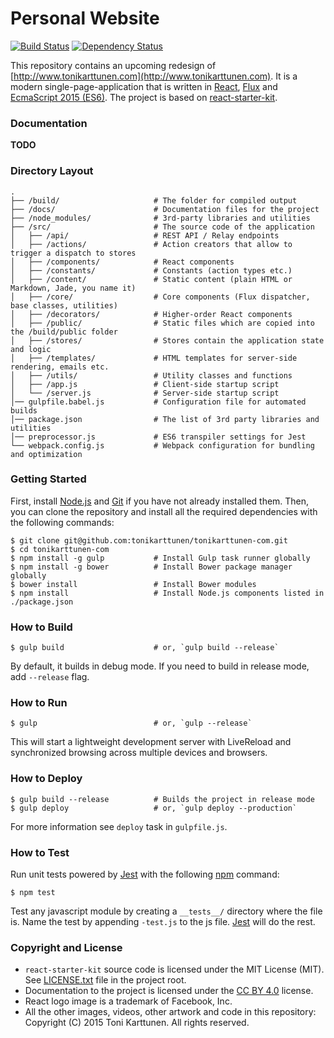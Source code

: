 # Personal Website

[![Build Status](https://travis-ci.org/tonikarttunen/tonikarttunen-com.svg?branch=develop)](https://travis-ci.org/tonikarttunen/tonikarttunen-com)
[![Dependency Status](https://david-dm.org/tonikarttunen/tonikarttunen-com.svg)](https://david-dm.org/tonikarttunen/tonikarttunen-com)

This repository contains an upcoming redesign of [http://www.tonikarttunen.com](http://www.tonikarttunen.com). It is a modern single-page-application that is written in [React](https://facebook.github.io/react/), [Flux](http://facebook.github.io/flux/) and [EcmaScript 2015 (ES6)](https://babeljs.io/docs/learn-es2015/). The project is based on [react-starter-kit](https://github.com/kriasoft/react-starter-kit/).


### Documentation

 **TODO**

### Directory Layout

```
.
├── /build/                     # The folder for compiled output
├── /docs/                      # Documentation files for the project
├── /node_modules/              # 3rd-party libraries and utilities
├── /src/                       # The source code of the application
│   ├── /api/                   # REST API / Relay endpoints
│   ├── /actions/               # Action creators that allow to trigger a dispatch to stores
│   ├── /components/            # React components
│   ├── /constants/             # Constants (action types etc.)
│   ├── /content/               # Static content (plain HTML or Markdown, Jade, you name it)
│   ├── /core/                  # Core components (Flux dispatcher, base classes, utilities)
│   ├── /decorators/            # Higher-order React components
│   ├── /public/                # Static files which are copied into the /build/public folder
│   ├── /stores/                # Stores contain the application state and logic
│   ├── /templates/             # HTML templates for server-side rendering, emails etc.
│   ├── /utils/                 # Utility classes and functions
│   ├── /app.js                 # Client-side startup script
│   └── /server.js              # Server-side startup script
│── gulpfile.babel.js           # Configuration file for automated builds
│── package.json                # The list of 3rd party libraries and utilities
│── preprocessor.js             # ES6 transpiler settings for Jest
└── webpack.config.js           # Webpack configuration for bundling and optimization
```

### Getting Started

First, install [Node.js](https://nodejs.org) and [Git](https://git-scm.com/downloads) if you have not already installed them.
Then, you can clone the repository and install all the required dependencies with the following commands:

```shell
$ git clone git@github.com:tonikarttunen/tonikarttunen-com.git
$ cd tonikarttunen-com
$ npm install -g gulp           # Install Gulp task runner globally
$ npm install -g bower          # Install Bower package manager globally
$ bower install                 # Install Bower modules
$ npm install                   # Install Node.js components listed in ./package.json
```

### How to Build

```shell
$ gulp build                    # or, `gulp build --release`
```

By default, it builds in debug mode. If you need to build in release mode, add
`--release` flag.

### How to Run

```shell
$ gulp                          # or, `gulp --release`
```

This will start a lightweight development server with LiveReload and
synchronized browsing across multiple devices and browsers.

### How to Deploy

```shell
$ gulp build --release          # Builds the project in release mode
$ gulp deploy                   # or, `gulp deploy --production`
```

For more information see `deploy` task in `gulpfile.js`.

### How to Test

Run unit tests powered by [Jest](https://facebook.github.io/jest/) with the following
[npm](https://www.npmjs.org/doc/misc/npm-scripts.html) command:

```shell
$ npm test
```

Test any javascript module by creating a `__tests__/` directory where
the file is. Name the test by appending `-test.js` to the js file.
[Jest](https://facebook.github.io/jest/) will do the rest.

### Copyright and License

* `react-starter-kit` source code is licensed under the MIT License (MIT). See [LICENSE.txt](./LICENSE.txt)
file in the project root.
* Documentation to the project is licensed under the
[CC BY 4.0](http://creativecommons.org/licenses/by/4.0/) license.
* React logo image is a trademark of Facebook, Inc.
* All the other images, videos, other artwork and code in this repository: Copyright (C) 2015 Toni Karttunen. All rights reserved. 
